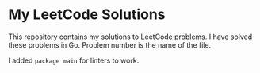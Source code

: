 # My LeetCode Solutions

This repository contains my solutions to LeetCode problems. I have solved these problems in Go. Problem number is the name of the file.

I added `package main` for linters to work.